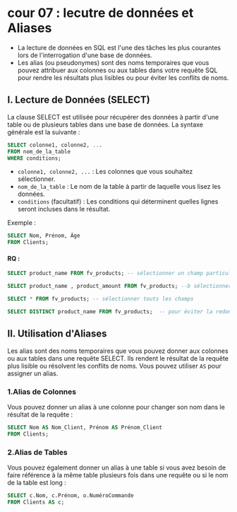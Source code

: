 # cour 07 : lecutre de données et Aliases

- La lecture de données en SQL est l'une des tâches les plus courantes lors de l'interrogation d'une base de données.
- Les alias (ou pseudonymes) sont des noms temporaires que vous pouvez attribuer aux colonnes ou aux tables dans votre requête SQL pour rendre les résultats plus lisibles ou pour éviter les conflits de noms. 

## I. Lecture de Données (SELECT)

La clause SELECT est utilisée pour récupérer des données à partir d'une table ou de plusieurs tables dans une base de données. La syntaxe générale est la suivante :

```sql
SELECT colonne1, colonne2, ...
FROM nom_de_la_table
WHERE conditions;
```

- `colonne1, colonne2, ...` : Les colonnes que vous souhaitez sélectionner.
- `nom_de_la_table` : Le nom de la table à partir de laquelle vous lisez les données.
- `conditions` (facultatif) : Les conditions qui déterminent quelles lignes seront incluses dans le résultat.

Exemple :

```sql
SELECT Nom, Prénom, Âge
FROM Clients;
```

####  RQ :

```sql
SELECT product_name FROM fv_products; -- sélectionner un champ particulier 

SELECT product_name , product_amount FROM fv_products; --b sélectionner plusiéres champs 

SELECT * FROM fv_products; -- sélectionner touts les champs 

SELECT DISTINCT product_name FROM fv_products;  -- pour éviter la redondandace des valeures.

```

## II. Utilisation d'Aliases

Les alias sont des noms temporaires que vous pouvez donner aux colonnes ou aux tables dans une requête SELECT. Ils rendent le résultat de la requête plus lisible ou résolvent les conflits de noms. Vous pouvez utiliser ``AS`` pour assigner un alias.

### 1.Alias de Colonnes

Vous pouvez donner un alias à une colonne pour changer son nom dans le résultat de la requête :

```sql
SELECT Nom AS Nom_Client, Prénom AS Prénom_Client
FROM Clients;
```

### 2.Alias de Tables

Vous pouvez également donner un alias à une table si vous avez besoin de faire référence à la même table plusieurs fois dans une requête ou si le nom de la table est long :

```sql
SELECT c.Nom, c.Prénom, o.NuméroCommande
FROM Clients AS c;
```



